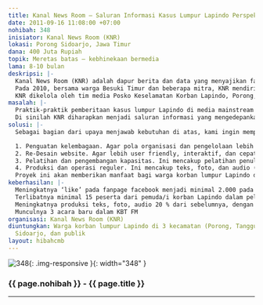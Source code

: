 ```yaml
---
title: Kanal News Room – Saluran Informasi Kasus Lumpur Lapindo Perspektif Korban
date: 2011-09-16 11:08:00 +07:00
nohibah: 348
inisiator: Kanal News Room (KNR)
lokasi: Porong Sidoarjo, Jawa Timur
dana: 400 Juta Rupiah
topik: Meretas batas – kebhinekaan bermedia
lama: 8-10 bulan
deskripsi: |-
  Kanal News Room (KNR) adalah dapur berita dan data yang menyajikan fakta lapangan, data, dan analisis tentang kasus lumpur Lapindo dengan menitikberatkan pada perspektif pemulihan hak-hak korban. KNR lahir atas inisiatif aliansi masyarakat sipil untuk korban Lapindo pada pertemuan Ciputat 12-13 Juli 2008. Setelah dibentuk tim kecil yang menindaklanjuti dengan langkah-langkah konkrit, KNR berdiri di Porong, Sidoarjo, sebagai lembaga induk yang melahirkan tiga bentuk media, yakni website korbanlumpur.info, buletin Kanal dan Kanal Radio (audio feature).
  Pada 2010, bersama warga Besuki Timur dan beberapa mitra, KNR mendirikan Kanal Besuki Timur FM (KBT FM), radio komunitas yang berkedudukan di Desa Besuki Timur, sebelah timur tanggul lumpur Lapindo.
  KNR dikelola oleh tim media Posko Keselamatan Korban Lapindo, Porong, Sidoarjo. KBT FM dikelola pemuda/i Desa Besuki Timur. KNR telah melakukan berbagai kerjasama di antaranya dengan Yayasan Tifa, Lapis Budaya, Walhi Jawa Timur, Air Putih, MediaLink dan Combine Resource Institute.
masalah: |-
  Praktik-praktik pemberitaan kasus lumpur Lapindo di media mainstream ternyata tak cukup mampu mengambil posisi supportive, apalagi memihak, terhadap pemulihan hak-hak warga korban. Ini mengakibatkan posisi warga korban kian terjepit. Oleh karena itu, representasi media yang mencerminkan, atau lebih mendekati, realitas kasus dan situasi warga korban, yang meliputi hidup sehari-hari akibat luberan lumpur itu sendiri atau akibat kebijakan dan penanganan yang ada, hingga pergulatan mereka memperjuangkan hak-hak dengan berbagai bentuk tuntutan yang berbeda antara satu kelompok warga dan kelompok lainnya, sangat dibutuhkan.
  Di sinilah KNR diharapkan menjadi saluran informasi yang mengedepankan pemulihan hak-hak korban, di satu sisi, dan menjadi rujukan informasi bagi publik yang concern pada kasus ini di sisi lain. KNR telah mampu menjalankan misinya hingga saat ini, dengan melakukan kerjasama-kersajama dengan berbagai lembaga. Namun, saat ini kami mengalami kesulitan finansial, padahal kami bermaksud untuk memperkuat kelembagaan dan mengembangkan KNR sehingga misi bisa dijalankan lebih solid, kokoh dan kontinu.
solusi: |-
  Sebagai bagian dari upaya menjawab kebutuhan di atas, kami ingin memperkuat dan mengembangkan KNR dan lini-lini produknya, melalui kegiatan:

  1. Penguatan kelembagaan. Agar pola organisasi dan pengelolaan lebih efektif, efisien, produktif dan kontinu. Ini meliputi set-up rapat kebijakan keredaksian dan rekrutmen SDM baru (terutama dari kalangan pemuda/i korban)
  2. Re-Desain website. Agar lebih user friendly, interaktif, dan cepat diakses. Ini termasuk maintanance rutin dan streaming KBT FM.
  3. Pelatihan dan pengembangan kapasitas. Ini mencakup pelatihan penulisan (bagi kontributor baru), pengembangan kapasitas (kru lama), dan pelatihan kru radio komuntias (baru dan lama).
  4. Produksi dan operasi reguler. Ini mencakup teks, foto, dan audio (website www.korbanlumpur.info, audio feature dan KBT FM).
  Proyek ini akan memberikan manfaat bagi warga korban lumpur Lapindo di 3 kecamatan (Porong, Tanggulangin, Jabon) Sidoarjo, dan publik
keberhasilan: |-
  Meningkatnya ‘like’ pada fanpage facebook menjadi minimal 2.000 pada akhir program
  Terlibatnya minimal 15 peserta dari pemuda/i korban Lapindo dalam pelatihan dan lahirnya minimal 3 jurnalis warga yang aktif dalam KNR
  Meningkatnya produksi teks, foto, audio 20 % dari sebelumnya, dengan presentasi 60% produksi KNR dan 40% sumber luar, selama 7 bulan terakhir program (Sebagai perbandingan rentang 7 bulan Desember 2009-Juni 2010, KNR mempublikasi 129 item presentase 48% produk KNR 52% sumber luar)
  Munculnya 3 acara baru dalam KBT FM
organisasi: Kanal News Room (KNR)
diuntungkan: Warga korban lumpur Lapindo di 3 kecamatan (Porong, Tanggulangin, Jabon)
  Sidoarjo, dan publik
layout: hibahcmb
---
```


![348](/static/img/hibahcmb/348.png){: .img-responsive }{: width="348" }

### {{ page.nohibah }} - {{ page.title }}

---

